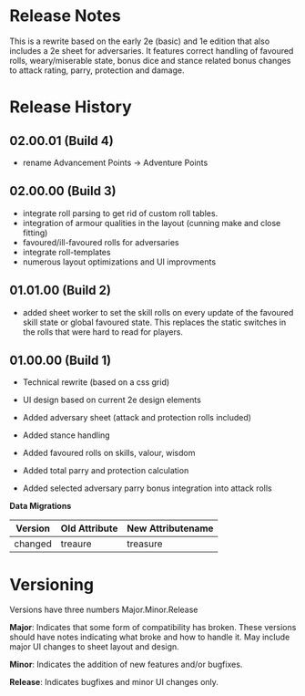 # Release Notes
This is a rewrite based on the early 2e (basic) and 1e edition that also includes a 2e sheet for adversaries. It features correct handling of favoured rolls, weary/miserable state, bonus dice and stance related bonus changes to attack rating, parry, protection and damage.

# Release History

## 02.00.01 (Build 4)
- rename Advancement Points -> Adventure Points

## 02.00.00 (Build 3)
- integrate roll parsing to get rid of custom roll tables.
- integration of armour qualities in the layout (cunning make and close fitting)
- favoured/ill-favoured rolls for adversaries
- integrate roll-templates 
- numerous layout optimizations and UI improvments

## 01.01.00 (Build 2)
- added sheet worker to set the skill rolls on every update of the favoured skill state or global favoured state. This replaces the static switches in the rolls that were hard to read for players. 

## 01.00.00 (Build 1)

- Technical rewrite (based on a css grid)

- UI design based on current 2e design elements

- Added adversary sheet (attack and protection rolls included)

- Added stance handling

- Added favoured rolls on skills, valour, wisdom

- Added total parry and protection calculation

- Added selected adversary parry bonus integration into attack rolls 

**Data Migrations**

| Version | Old Attribute | New Attributename |
| ------- | ------------- | ----------------- |
| changed | treaure       | treasure          |

# Versioning

Versions have three numbers Major.Minor.Release

**Major**: Indicates that some form of compatibility has broken.  These versions should have notes indicating what broke and how to handle it.  May include major UI changes to sheet layout and design.

**Minor**: Indicates the addition of new features and/or bugfixes.

**Release**: Indicates bugfixes and minor UI changes only.
